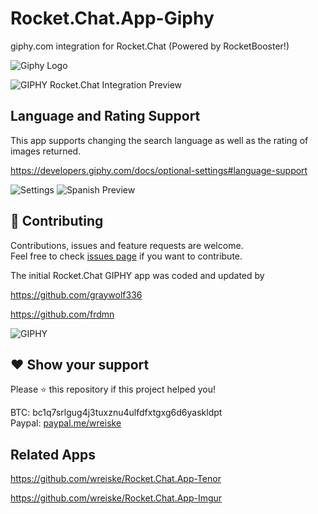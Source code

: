 # Rocket.Chat.App-Giphy

giphy.com integration for Rocket.Chat (Powered by RocketBooster!)

![Giphy Logo](https://raw.githubusercontent.com/wreiske/Rocket.Chat.App-Giphy/master/images/Giphy-256.png)

![GIPHY Rocket.Chat Integration Preview](https://i.imgur.com/v5dYBMo.gif)

## Language and Rating Support

This app supports changing the search language as well as the rating of images returned.

https://developers.giphy.com/docs/optional-settings#language-support

![Settings](https://i.imgur.com/0TXw6Md.png)
![Spanish Preview](https://i.imgur.com/dWBI3n6.gif)

## 🤝 Contributing

Contributions, issues and feature requests are welcome.<br />
Feel free to check [issues page](https://github.com/wreiske/Rocket.Chat.App-Giphy/issues) if you want to contribute.

The initial Rocket.Chat GIPHY app was coded and updated by

<https://github.com/graywolf336>

<https://github.com/frdmn>

![GIPHY](https://raw.githubusercontent.com/wreiske/Rocket.Chat.App-Giphy/master/images/PoweredBy_640_Horizontal_Light-Backgrounds_With_Logo.gif)

## ❤ Show your support

Please ⭐️ this repository if this project helped you!

BTC: bc1q7srlgug4j3tuxznu4ulfdfxtgxg6d6yaskldpt<br />
Paypal: [paypal.me/wreiske](https://paypal.me/wreiske)

## Related Apps

<https://github.com/wreiske/Rocket.Chat.App-Tenor>

<https://github.com/wreiske/Rocket.Chat.App-Imgur>
